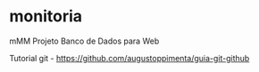 # monitoria
mMM
Projeto Banco de Dados para Web

Tutorial git - https://github.com/augustoppimenta/guia-git-github
